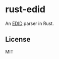 # rust-edid

An [EDID](https://en.wikipedia.org/wiki/Extended_Display_Identification_Data) parser in Rust.

## License

MIT
